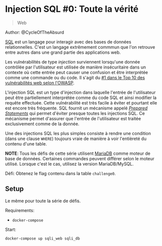 # Injection SQL #0: Toute la vérité

> Web

Author: @CycleOfTheAbsurd

[SQL](https://en.wikipedia.org/wiki/SQL) est un langage pour interagir avec des bases de données relationnelles. C'est un langage extrêmement commmun que l'on retrouve entre autres dans une grand partie des applications web.

Les vulnérabilités de type *injection* surviennent lorsqu'une donnée contrôlée par l'utilisateur est utilisée de manière insécuritaire dans un contexte où cette entrée peut causer une confusion et être interprétée comme une commande ou du code. Il s'agit du [#1 dans le Top 10 des vulnérabilités web selon l'OWASP](https://owasp.org/www-project-top-ten/OWASP_Top_Ten_2017/Top_10-2017_A1-Injection).

L'injection SQL est un type d'injection dans laquelle l'entrée de l'utilisateur peut être partiellement interprétée comme du code SQL et ainsi modifier la requête effectuée. Cette vulnérabilité est très facile à éviter et pourtant elle est encore très fréquente. SQL fournit un mécanisme appelé [*Prepared Statements*](https://en.wikipedia.org/wiki/Prepared_statement) qui permet d'éviter presque toutes les injections SQL. Ce mécanisme permet d'assurer que l'entrée de l'utilisateur est traitée exclusivement comme de la donnée.

Une des injections SQL les plus simples consiste à rendre une condition (dans une clause `WHERE`) toujours vraie de manière à voir l'entièreté du contenu d'une table.

**NOTE**: Tous les défis de cette série utilisent [MariaDB](https://mariadb.com/kb/en/training-tutorials/) comme moteur de base de données. Certaines commandes peuvent différer selon le moteur utilisé. Lorsque c'est le cas, utilisez la version MariaDB/MySQL.

Défi: Obtenez le flag contenu dans la table `challenge0`.


## Setup

Le même pour toute la série de défis.

Requirements:
- `docker-compose`

Start:

```
docker-compose up sqli_web sqli_db
```
